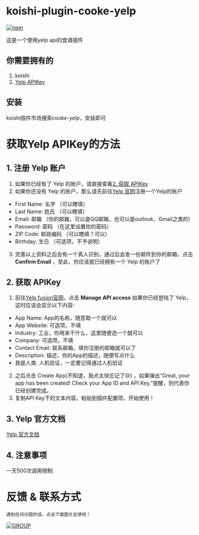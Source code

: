 # koishi-plugin-cooke-yelp

[![npm](https://img.shields.io/npm/v/koishi-plugin-cooke-yelp?style=flat-square)](https://www.npmjs.com/package/koishi-plugin-cooke-yelp)

这是一个使用yelp api的食谱插件

## 你需要拥有的
1. koishi
2. [Yelp APIKey](#获取yelp-apikey的方法)
 
## 安装
koishi插件市场搜索*cooke-yelp*，安装即可

# 获取Yelp APIKey的方法
## 1. 注册 Yelp 账户 
1. 如果你已经有了 Yelp 的账户，请直接查看[2. 获取 APIKey](#2-获取-apikey)
2. 如果你还没有 Yelp 的账户，那么请先前往[Yelp 官网](https://www.yelp.com/signup)注册一个Yelp的账户
- First Name: 名字 （可以瞎填）
- Last Name: 姓氏 （可以瞎填）
- Email: 邮箱 （你的邮箱，可以是QQ邮箱，也可以是outlook、Gmail之类的）
- Password: 密码 （在这里设置你的密码）
- ZIP Code: 邮政编码 （可以瞎填？可以）
- Birthday: 生日 （可选项，不予说明）
3. 完善以上资料之后会有一个真人识别，通过后会发一份邮件到你的邮箱，点击 **Confirm Email** ，至此，你应该就已经拥有一个 Yelp 的账户了
## 2. 获取 APIKey
1. 前往[Yelp fusion官网](https://fusion.yelp.com/)，点击 **Manage API access** 如果你已经登陆了 Yelp，这时应该会显示以下内容:
- App Name: App的名称，随意取一个就可以
- App Website: 可选项，不填
- Industry: 工业，你用来干什么，这里随便选一个就可以
- Company: 可选项，不填
- Contact Email: 联系邮箱，填你注册的邮箱就可以了
- Description: 描述，你的App的描述，随便写点什么
- 我是人类: 人机验证，一定要记得通过人机验证
2. 之后点击 Create App(不知道，我点太快忘记了😢) ，如果弹出“Great, your app has been created! Check your App ID and API Key.”提醒，则代表你已经创建完成。
3. 复制API Key下的文本内容，粘贴到插件配置项，开始使用！
## 3. Yelp 官方文档
[Yelp 官方文档](https://docs.developer.yelp.com/docs/fusion-intro)
## 4. 注意事项
一天500次调用限制

# 反馈 & 联系方式
<p><code>遇到任何问题的话，点击下面图片反馈吧！</code></p>
<a href="http://qm.qq.com/cgi-bin/qm/qr?_wv=1027&k=kW4Mvn1XZsfR_ghZfzdMK0-RlqvSlAFG&authKey=i%2ByfvnYw2qw9Y98RegxyacrannA8z9MEXQ9fICWZb%2FxCxN8atmjox399OWN%2BwR5%2F&noverify=0&group_code=778554862">
    <img src = "https://image.newasp.com/attachment/article/2022/1204/093740_22679128.gif" alt = "GROUP">
</a>